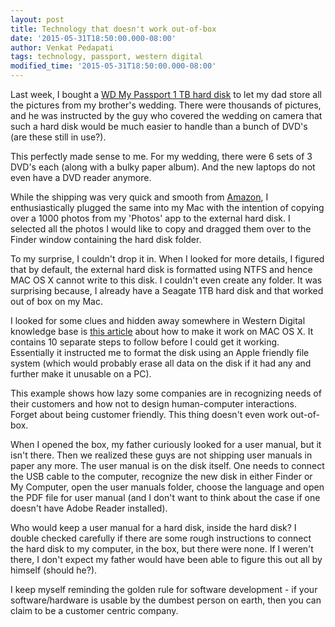 ```yaml
---
layout: post
title: Technology that doesn't work out-of-box
date: '2015-05-31T18:50:00.000-08:00'
author: Venkat Pedapati
tags: technology, passport, western digital
modified_time: '2015-05-31T18:50:00.000-08:00'
---
```


Last week, I bought a [WD My Passport 1 TB hard disk](http://www.amazon.in/gp/product/B00EYCBFDQ?tag=venustus-21) to let my dad store all the pictures from my brother's 
wedding. There were thousands of pictures, and he was instructed by the guy who covered the wedding on camera 
that such a hard disk would be much easier to handle than a bunch of DVD's (are these still in use?).

This perfectly made sense to me. For my wedding, there were 6 sets of 3 DVD's each (along with a bulky paper album).
And the new laptops do not even have a DVD reader anymore. 

While the shipping was very quick and smooth from [Amazon](http://www.amazon.in?tag=venustus-21), I enthusiastically plugged the same into my Mac with
the intention of copying over a 1000 photos from my 'Photos' app to the external hard disk. I selected all the 
photos I would like to copy and dragged them over to the Finder window containing the hard disk folder.

To my surprise, I couldn't drop it in. When I looked for more details, I figured that by default, the external
hard disk is formatted using NTFS and hence MAC OS X cannot write to this disk. I couldn't even create any folder.
It was surprising because, I already have a Seagate 1TB hard disk and that worked out of box on my Mac.

I looked for some clues and hidden away somewhere in Western Digital knowledge base is [this article](http://wdc.custhelp.com/app/answers/detail/search/1/a_id/3865/c/130/p/195,251) about 
how to make it work on MAC OS X. It contains 10 separate steps to follow before I could get it working. 
Essentially it instructed me to format the disk using an Apple friendly file system (which would probably erase
all data on the disk if it had any and further make it unusable on a PC).

This example shows how lazy some companies are in recognizing needs of their customers and how not to design
human-computer interactions. Forget about being customer friendly. This thing doesn't even work out-of-box.

When I opened the box, my father curiously looked for a user manual, but it isn't there. Then we realized these
guys are not shipping user manuals in paper any more. The user manual is on the disk itself. One needs to connect the 
USB cable to the computer, recognize the new disk in either Finder or My Computer, open the user manuals folder,
choose the language and open the PDF file for user manual (and I don't want to think about the case 
if one doesn't have Adobe Reader installed).

Who would keep a user manual for a hard disk, inside the hard disk? I double checked carefully if there are some rough instructions
to connect the hard disk to my computer, in the box, but there were none. If I weren't there, I don't expect my father 
would have been able to figure this out all by himself (should he?).

I keep myself reminding the golden rule for software development - if your software/hardware is usable by the 
dumbest person on earth, then you can claim to be a customer centric company.


